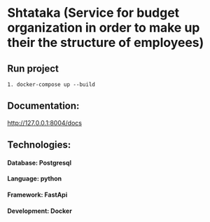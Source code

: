 # Shtataka (Service for budget organization in order to make up their the structure of employees)
## Run project
    1. docker-compose up --build

## Documentation:
http://127.0.0.1:8004/docs


## Technologies:
#### Database: Postgresql
#### Language: python
#### Framework: FastApi
#### Development: Docker